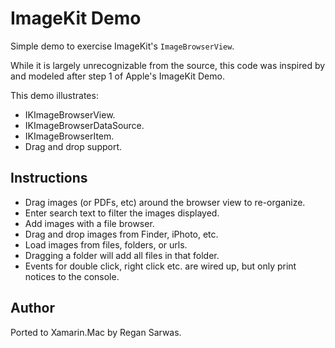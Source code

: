 ImageKit Demo
=============

Simple demo to exercise ImageKit's `ImageBrowserView`.

While it is largely unrecognizable from the source, this code was inspired by and modeled after step 1 of Apple's ImageKit Demo.

This demo illustrates:

* IKImageBrowserView.
* IKImageBrowserDataSource.
* IKImageBrowserItem.
* Drag and drop support.
	
Instructions
------------

* Drag images (or PDFs, etc) around the browser view to re-organize.
* Enter search text to filter the images displayed.
* Add images with a file browser.
* Drag and drop images from Finder, iPhoto, etc.
* Load images from files, folders, or urls. 
* Dragging a folder will add all files in that folder.
* Events for double click, right click etc. are wired up, but only print notices to the console.

Author
------ 

Ported to Xamarin.Mac by Regan Sarwas.
